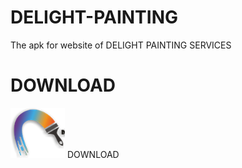 # DELIGHT-PAINTING
The apk for website of DELIGHT PAINTING SERVICES 

# DOWNLOAD 
[<img src="/file/logo.png" alt="DELIGHT PAINTING" height="80">](https://github.com/MUHIB-143/DELIGHT-PAINTING/releases/download/Service/DELIGHT_PAINTING.apk) DOWNLOAD 
